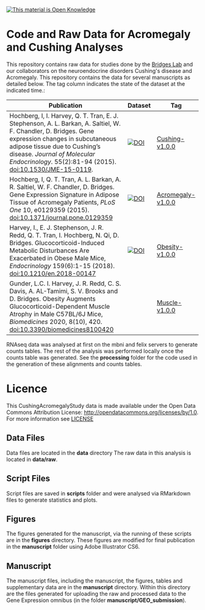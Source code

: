 <!-- Open Knowledge Link -->
 <a href="http://opendefinition.org/">
 <img alt="This material is Open Knowledge" border="0"
  src="http://assets.okfn.org/images/ok_buttons/ok_80x15_blue.png" /></a>
<!-- /Open Knowledge Link -->

# Code and Raw Data for Acromegaly and Cushing Analyses

This repository contains raw data for studies done by the [Bridges Lab](http://bridgeslab.sph.umich.edu) and our collaborators on the neuroendocrine disorders Cushing's disease and Acromegaly.  This repository contains the data for several manuscripts as detailed below.  The tag column indicates the state of the dataset at the indicated time.:

| Publication | Dataset | Tag |
|-----------------------------------------------------------------------------------------------------------------------------------------------------------------------------------------------------------------------------------------------------------------------------------------------------------|---------------------------------------------------------------------------------------------------------|----------------------------------------------------------------------------------------------------------|
| Hochberg, I, I. Harvey, Q. T. Tran, E. J. Stephenson, A. L. Barkan, A. Saltiel, W. F. Chandler, D. Bridges. Gene expression changes in subcutaneous adipose tissue due to Cushing’s disease. *Journal of Molecular Endocrinology*. 55(2):81-94 (2015). [doi:10.1530/JME-15-0119](http://dx.doi.org/10.1530/JME-15-0119). | [![DOI](https://zenodo.org/badge/doi/10.5281/zenodo.22193.svg)](http://dx.doi.org/10.5281/zenodo.22193) | [Cushing-v1.0.0](https://github.com/BridgesLab/CushingAcromegalyStudy/releases/tag/Cushing-v1.0.0) |
| Hochberg, I, Q. T. Tran, A. L. Barkan, A. R. Saltiel, W. F. Chandler, D. Bridges. Gene Expression Signature in Adipose Tissue of Acromegaly Patients, *PLoS One* 10, e0129359 (2015). [doi:10.1371/journal.pone.0129359](http://dx.doi.org/10.1371/journal.pone.0129359) | [![DOI](https://zenodo.org/badge/doi/10.5281/zenodo.22192.svg)](http://dx.doi.org/10.5281/zenodo.22192) | [Acromegaly-v1.0.0](https://github.com/BridgesLab/CushingAcromegalyStudy/releases/tag/Acromegaly-v1.0.0) |
| Harvey, I., E. J. Stephenson, J. R. Redd, Q. T. Tran, I. Hochberg, N. Qi, D. Bridges. Glucocorticoid-Induced Metabolic Disturbances Are Exacerbated in Obese Male Mice, *Endocrinology* 159(6):1-15 (2018).  [doi:10.1210/en.2018-00147](https://doi.org/10.1210/en.2018-00147)| [![DOI](https://zenodo.org/badge/DOI/10.5281/zenodo.1226532.svg)](https://doi.org/10.5281/zenodo.1226532)| [Obesity-v1.0.0](https://github.com/BridgesLab/CushingAcromegalyStudy/releases/tag/Obesity-v1.0.0) |
| Gunder, L.C. I. Harvey,  J. R. Redd, C. S. Davis, A. AL-Tamimi, S. V. Brooks and D. Bridges. Obesity Augments Glucocorticoid-Dependent Muscle Atrophy in Male C57BL/6J Mice, *Biomedicines* 2020, 8(10), 420.  [doi:10.3390/biomedicines8100420](https://doi.org/110.3390/biomedicines81004206) | | [Muscle-v1.0.0](https://github.com/BridgesLab/CushingAcromegalyStudy/releases/tag/Muscle-v1.0.0)|


RNAseq data was analysed at first on the mbni and felix servers to generate counts tables.  The rest of the analysis was performed locally once the counts table was generated.  See the **processing** folder for the code used in the generation of these alignments and counts tables.

# Licence

This CushingAcromegalyStudy data is made available under the Open Data Commons Attribution License: http://opendatacommons.org/licenses/by/1.0.  For more information see [LICENSE](https://github.com/BridgesLab/CushingAcromegalyStudy/blob/master/LICENSE)

## Data Files

Data files are located in the **data** directory
The raw data in this analysis is located in **data/raw**.


## Script Files

Script files are saved in **scripts** folder and were analysed via RMarkdown files to generate statistics and plots.

## Figures

The figures generated for the manuscript, via the running of these scripts are in the **figures** directory.  These figures are modified for final publication in the **manuscript** folder using Adobe Illustrator CS6.

## Manuscript

The manuscript files, including the manuscript, the figures, tables and supplementary data are in the **manuscript** directory.  Within this directory are the files generated for uploading the raw and processed data to the Gene Expression omnibus (in the folder **manuscript/GEO_submission**).
